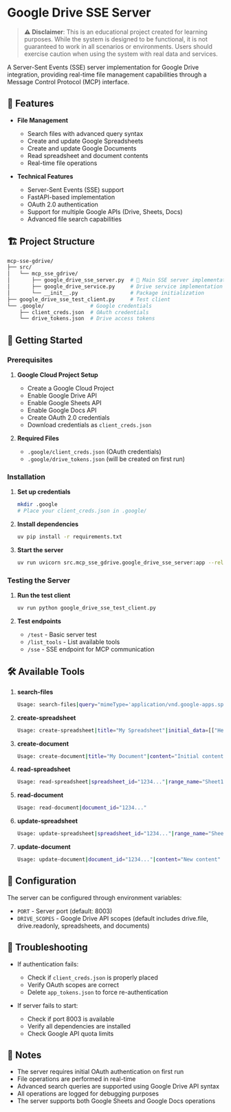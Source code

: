 # Google Drive SSE Server

> **⚠️ Disclaimer**: This is an educational project created for learning purposes. While the system is designed to be functional, it is not guaranteed to work in all scenarios or environments. Users should exercise caution when using the system with real data and services.

A Server-Sent Events (SSE) server implementation for Google Drive integration, providing real-time file management capabilities through a Message Control Protocol (MCP) interface.

## 🌟 Features

- **File Management**
  - Search files with advanced query syntax
  - Create and update Google Spreadsheets
  - Create and update Google Documents
  - Read spreadsheet and document contents
  - Real-time file operations

- **Technical Features**
  - Server-Sent Events (SSE) support
  - FastAPI-based implementation
  - OAuth 2.0 authentication
  - Support for multiple Google APIs (Drive, Sheets, Docs)
  - Advanced file search capabilities

## 🏗️ Project Structure

```bash
mcp-sse-gdrive/
├── src/
│   └── mcp_sse_gdrive/
│       ├── google_drive_sse_server.py  # 🤖 Main SSE server implementation
│       ├── google_drive_service.py     # Drive service implementation
│       └── __init__.py                 # Package initialization
├── google_drive_sse_test_client.py     # Test client
└── .google/               # Google credentials
    ├── client_creds.json  # OAuth credentials
    └── drive_tokens.json  # Drive access tokens
```

## 🚀 Getting Started

### Prerequisites

1. **Google Cloud Project Setup**
   - Create a Google Cloud Project
   - Enable Google Drive API
   - Enable Google Sheets API
   - Enable Google Docs API
   - Create OAuth 2.0 credentials
   - Download credentials as `client_creds.json`

2. **Required Files**
   - `.google/client_creds.json` (OAuth credentials)
   - `.google/drive_tokens.json` (will be created on first run)

### Installation

1. **Set up credentials**
   ```bash
   mkdir .google
   # Place your client_creds.json in .google/
   ```

2. **Install dependencies**
   ```bash
   uv pip install -r requirements.txt
   ```

3. **Start the server**
   ```bash
   uv run uvicorn src.mcp_sse_gdrive.google_drive_sse_server:app --reload --port 8003
   ```

### Testing the Server

1. **Run the test client**
   ```bash
   uv run python google_drive_sse_test_client.py
   ```

2. **Test endpoints**
   - `/test` - Basic server test
   - `/list_tools` - List available tools
   - `/sse` - SSE endpoint for MCP communication

## 🛠️ Available Tools

1. **search-files**
   ```bash
   Usage: search-files|query="mimeType='application/vnd.google-apps.spreadsheet' and name contains 'F1 Standings'"
   ```

2. **create-spreadsheet**
   ```bash
   Usage: create-spreadsheet|title="My Spreadsheet"|initial_data=[["Header1", "Header2"], ["Value1", "Value2"]]
   ```

3. **create-document**
   ```bash
   Usage: create-document|title="My Document"|content="Initial content"
   ```

4. **read-spreadsheet**
   ```bash
   Usage: read-spreadsheet|spreadsheet_id="1234..."|range_name="Sheet1!A1:B10"
   ```

5. **read-document**
   ```bash
   Usage: read-document|document_id="1234..."
   ```

6. **update-spreadsheet**
   ```bash
   Usage: update-spreadsheet|spreadsheet_id="1234..."|range_name="Sheet1!A1"|values=[["New", "Values"]]
   ```

7. **update-document**
   ```bash
   Usage: update-document|document_id="1234..."|content="New content"
   ```

## 🔧 Configuration

The server can be configured through environment variables:

- `PORT` - Server port (default: 8003)
- `DRIVE_SCOPES` - Google Drive API scopes (default includes drive.file, drive.readonly, spreadsheets, and documents)

## 🚨 Troubleshooting

- If authentication fails:
  - Check if `client_creds.json` is properly placed
  - Verify OAuth scopes are correct
  - Delete `app_tokens.json` to force re-authentication

- If server fails to start:
  - Check if port 8003 is available
  - Verify all dependencies are installed
  - Check Google API quota limits

## 📝 Notes

- The server requires initial OAuth authentication on first run
- File operations are performed in real-time
- Advanced search queries are supported using Google Drive API syntax
- All operations are logged for debugging purposes
- The server supports both Google Sheets and Google Docs operations